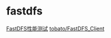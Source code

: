 # fastdfs


[FastDFS性能测试](https://blog.csdn.net/xiaofei0859/article/details/52816782)
[tobato/FastDFS_Client](https://github.com/tobato/FastDFS_Client)

